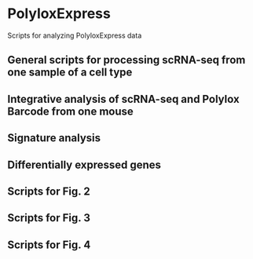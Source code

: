 # PolyloxExpress
Scripts for analyzing PolyloxExpress data


## General scripts for processing scRNA-seq from one sample of a cell type

## Integrative analysis of scRNA-seq and Polylox Barcode from one mouse 

## Signature analysis 

## Differentially expressed genes

## Scripts for Fig. 2

## Scripts for Fig. 3

## Scripts for Fig. 4

